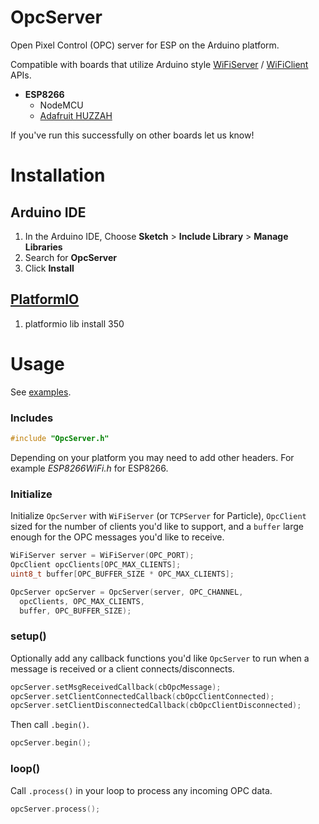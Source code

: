 # OpcServer

Open Pixel Control (OPC) server for ESP on the Arduino platform.

Compatible with boards that utilize Arduino style [WiFiServer](https://www.arduino.cc/en/Reference/WiFiServer) / [WiFiClient](https://www.arduino.cc/en/Reference/WiFiClient) APIs.

- **ESP8266**
  - NodeMCU
  - [Adafruit HUZZAH](https://www.adafruit.com/products/2471)


If you've run this successfully on other boards let us know!

# Installation

## Arduino IDE
1. In the Arduino IDE, Choose **Sketch** > **Include Library** > **Manage Libraries**
2. Search for **OpcServer**
3. Click **Install**

## [PlatformIO](http://platformio.org/lib/show/350/OpcServer)
1. platformio lib install 350

# Usage
See [examples](https://github.com/ideafablabs/IFLOpcServer/tree/master/examples).
### Includes
```c++
#include "OpcServer.h"
```
Depending on your platform you may need to add other headers. For example _ESP8266WiFi.h_ for ESP8266.

### Initialize
Initialize `OpcServer` with `WiFiServer` (or `TCPServer` for Particle), `OpcClient` sized for the number of clients you'd like to support, and a `buffer` large enough for the OPC messages you'd like to receive.

```c++
WiFiServer server = WiFiServer(OPC_PORT);
OpcClient opcClients[OPC_MAX_CLIENTS];
uint8_t buffer[OPC_BUFFER_SIZE * OPC_MAX_CLIENTS];

OpcServer opcServer = OpcServer(server, OPC_CHANNEL,
  opcClients, OPC_MAX_CLIENTS,
  buffer, OPC_BUFFER_SIZE);
```

### setup()

Optionally add any callback functions you'd like `OpcServer` to run when a message is received or a client connects/disconnects.
```c++
opcServer.setMsgReceivedCallback(cbOpcMessage);
opcServer.setClientConnectedCallback(cbOpcClientConnected);
opcServer.setClientDisconnectedCallback(cbOpcClientDisconnected);
```
Then call `.begin()`.
```c++
opcServer.begin();
```

### loop()
Call `.process()` in your loop to process any incoming OPC data.
```c++
opcServer.process();
```
